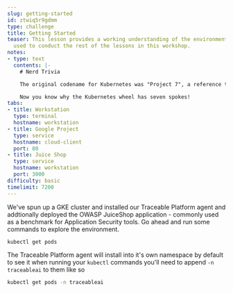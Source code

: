 ```yaml
---
slug: getting-started
id: ztwiq5r9gdmm
type: challenge
title: Getting Started
teaser: This lesson provides a working understanding of the environment that'll be
  used to conduct the rest of the lessons in this workshop.
notes:
- type: text
  contents: |-
    # Nerd Trivia

    The original codename for Kubernetes was "Project 7", a reference to the _Star Trek_ ex-Borg character [Seven of Nine](https://en.wikipedia.org/wiki/Seven_of_Nine). Since K8s was based on Google's internal container engine, "The Borg", it seemed like an appropriate choice.

    Now you know why the Kubernetes wheel has seven spokes!
tabs:
- title: Workstation
  type: terminal
  hostname: workstation
- title: Google Project
  type: service
  hostname: cloud-client
  port: 80
- title: Juice Shop
  type: service
  hostname: workstation
  port: 3000
difficulty: basic
timelimit: 7200
---
```

We've spun up a GKE cluster and installed our Traceable Platform agent and addtionally deployed the OWASP JuiceShop application - commonly used as a benchmark for Application Security tools. Go ahead and run some commands to explore the environment.

```bash
kubectl get pods
```
The Traceable Platform agent will install into it's own namespace by default to see it when running your ```kubectl``` commands you'll need to append ```-n traceableai``` to them like so
```bash
kubectl get pods -n traceableai
```
